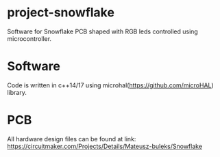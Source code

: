 # project-snowflake

Software for Snowflake PCB shaped with RGB leds controlled using microcontroller.

# Software
Code is written in c++14/17 using microhal(https://github.com/microHAL) library.


# PCB
All hardware design files can be found at link: https://circuitmaker.com/Projects/Details/Mateusz-buleks/Snowflake
